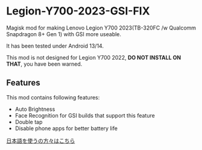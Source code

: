 # Legion-Y700-2023-GSI-FIX

Magisk mod for making Lenovo Legion Y700 2023(TB-320FC /w Qualcomm Snapdragon 8+ Gen 1) with GSI more useable.

It has been tested under Android 13/14.

This mod is not designed for Legion Y700 2022, **DO NOT INSTALL ON THAT**, you have been warned.

## Features
This mod contains following features:
* Auto Brightness
* Face Recognition for GSI builds that support this feature
* Double tap
* Disable phone apps for better battery life

[日本語を使うの方々はこちら](README.md)